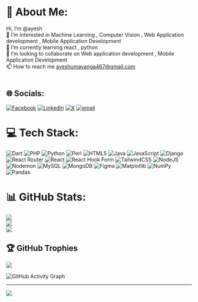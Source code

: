 # 💫 About Me:
Hi, I’m @ayesh<br>👀 I’m interested in Machine Learning , Computer Vision , Web Application development , Mobile Application Development <br>🌱 I’m currently learning react , python<br>💞️ I’m looking to collaborate on Web application development , Mobile Application Development<br>📫 How to reach me ayeshumayanga467@gmail.com<br><br>


## 🌐 Socials:
[![Facebook](https://img.shields.io/badge/Facebook-%231877F2.svg?logo=Facebook&logoColor=white)](https://facebook.com/@Ayesh_Umayanga) [![LinkedIn](https://img.shields.io/badge/LinkedIn-%230077B5.svg?logo=linkedin&logoColor=white)](https://linkedin.com/in/@Ayesh_Umayanga) [![X](https://img.shields.io/badge/X-black.svg?logo=X&logoColor=white)](https://x.com/@ayesh_umayanga) [![email](https://img.shields.io/badge/Email-D14836?logo=gmail&logoColor=white)](mailto:ayeshumayanga467@gmail.com) 

# 💻 Tech Stack:
![Dart](https://img.shields.io/badge/dart-%230175C2.svg?style=plastic&logo=dart&logoColor=white) ![PHP](https://img.shields.io/badge/php-%23777BB4.svg?style=plastic&logo=php&logoColor=white) ![Python](https://img.shields.io/badge/python-3670A0?style=plastic&logo=python&logoColor=ffdd54) ![Perl](https://img.shields.io/badge/perl-%2339457E.svg?style=plastic&logo=perl&logoColor=white) ![HTML5](https://img.shields.io/badge/html5-%23E34F26.svg?style=plastic&logo=html5&logoColor=white) ![Java](https://img.shields.io/badge/java-%23ED8B00.svg?style=plastic&logo=openjdk&logoColor=white) ![JavaScript](https://img.shields.io/badge/javascript-%23323330.svg?style=plastic&logo=javascript&logoColor=%23F7DF1E) ![Django](https://img.shields.io/badge/django-%23092E20.svg?style=plastic&logo=django&logoColor=white) ![React Router](https://img.shields.io/badge/React_Router-CA4245?style=plastic&logo=react-router&logoColor=white) ![React](https://img.shields.io/badge/react-%2320232a.svg?style=plastic&logo=react&logoColor=%2361DAFB) ![React Hook Form](https://img.shields.io/badge/React%20Hook%20Form-%23EC5990.svg?style=plastic&logo=reacthookform&logoColor=white) ![TailwindCSS](https://img.shields.io/badge/tailwindcss-%2338B2AC.svg?style=plastic&logo=tailwind-css&logoColor=white) ![NodeJS](https://img.shields.io/badge/node.js-6DA55F?style=plastic&logo=node.js&logoColor=white) ![Nodemon](https://img.shields.io/badge/NODEMON-%23323330.svg?style=plastic&logo=nodemon&logoColor=%BBDEAD) ![MySQL](https://img.shields.io/badge/mysql-4479A1.svg?style=plastic&logo=mysql&logoColor=white) ![MongoDB](https://img.shields.io/badge/MongoDB-%234ea94b.svg?style=plastic&logo=mongodb&logoColor=white) ![Figma](https://img.shields.io/badge/figma-%23F24E1E.svg?style=plastic&logo=figma&logoColor=white) ![Matplotlib](https://img.shields.io/badge/Matplotlib-%23ffffff.svg?style=plastic&logo=Matplotlib&logoColor=black) ![NumPy](https://img.shields.io/badge/numpy-%23013243.svg?style=plastic&logo=numpy&logoColor=white) ![Pandas](https://img.shields.io/badge/pandas-%23150458.svg?style=plastic&logo=pandas&logoColor=white)
# 📊 GitHub Stats:
![](https://github-readme-stats.vercel.app/api?username=ayesh423&theme=radical&hide_border=false&include_all_commits=false&count_private=false)<br/>
![](https://nirzak-streak-stats.vercel.app/?user=ayesh423&theme=radical&hide_border=false)<br/>
![](https://github-readme-stats.vercel.app/api/top-langs/?username=ayesh423&theme=radical&hide_border=false&include_all_commits=false&count_private=false&layout=compact)

## 🏆 GitHub Trophies
![](https://github-profile-trophy.vercel.app/?username=ayesh423&theme=radical&no-frame=false&no-bg=true&margin-w=4)

 ![GitHub Activity Graph](https://github-readme-activity-graph.vercel.app/graph?username=ayesh423&theme=react-dark&hide_border=true&area=true) 


---
[![](https://visitcount.itsvg.in/api?id=ayesh423&icon=0&color=0)](https://visitcount.itsvg.in)

<!-- Proudly created with GPRM ( https://gprm.itsvg.in ) -->
